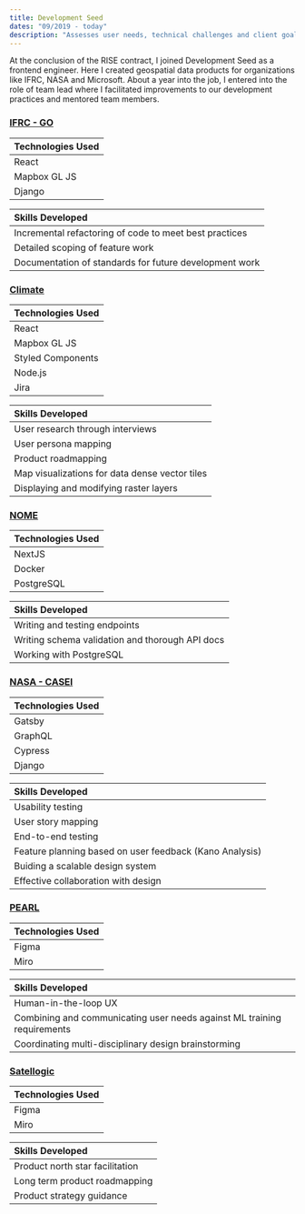 ```yaml
---
title: Development Seed
dates: "09/2019 - today"
description: "Assesses user needs, technical challenges and client goals to create product road maps and technical implementation plans."
---
```


At the conclusion of the RISE contract, I joined Development Seed as a frontend engineer. Here I created geospatial data products for organizations like IFRC, NASA and Microsoft. About a year into the job, I entered into the role of team lead where I facilitated improvements to our development practices and mentored team members. 

### [IFRC - GO](https://go.ifrc.org/)


| Technologies Used | 
| :----------       | 
| React            | 
| Mapbox GL JS             | 
| Django              | 


| Skills Developed |
| :----- |
| Incremental refactoring of code to meet best practices |
| Detailed scoping of feature work |
| Documentation of standards for future development work |

### [Climate](https://climate.com/)


| Technologies Used | 
| :----------       | 
| React             | 
| Mapbox GL JS      | 
| Styled Components | 
| Node.js           | 
| Jira              | 


| Skills Developed |
| :----- |
| User research through interviews |
| User persona mapping |
| Product roadmapping |
| Map visualizations for data dense vector tiles |
| Displaying and modifying raster layers |

### [NOME](https://trajectorymagazine.com/open-source-in-the-intelligence-community/)


| Technologies Used | 
| :----------       | 
| NextJS             | 
| Docker      | 
| PostgreSQL | 



| Skills Developed |
| :----- |
| Writing and testing endpoints |
| Writing schema validation and thorough API docs |
| Working with PostgreSQL |

### [NASA - CASEI](https://impact.earthdata.nasa.gov/casei/)


| Technologies Used | 
| :----------       | 
| Gatsby             | 
| GraphQL      | 
| Cypress | 
| Django | 



| Skills Developed |
| :----- |
| Usability testing |
| User story mapping |
| End-to-end testing |
| Feature planning based on user feedback (Kano Analysis) |
| Buiding a scalable design system |
| Effective collaboration with design |

### [PEARL](https://developmentseed.org/projects/pearl-land-mapping)


| Technologies Used | 
| :----------       | 
| Figma             | 
| Miro      | 



| Skills Developed |
| :----- |
| Human-in-the-loop UX |
| Combining and communicating user needs against ML training requirements |
| Coordinating multi-disciplinary design brainstorming |

### [Satellogic](https://satellogic.com/)


| Technologies Used | 
| :----------       | 
| Figma             | 
| Miro      | 



| Skills Developed |
| :----- |
| Product north star facilitation |
| Long term product roadmapping |
| Product strategy guidance |

